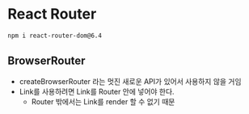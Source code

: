 # React Router

```bash
npm i react-router-dom@6.4
```

## BrowserRouter

- createBrowserRouter 라는 멋진 새로운 API가 있어서 사용하지 않을 거임
- Link를 사용하려면 Link를 Router 안에 넣어야 한다.
  - Router 밖에서는 Link를 render 할 수 없기 때문
